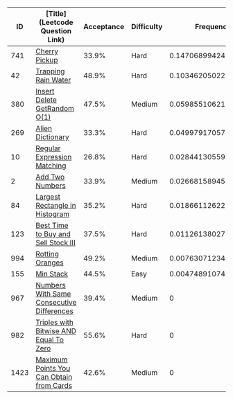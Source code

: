 |ID|[Title](Leetcode Question Link)|Acceptance|Difficulty|Frequency|
|----|-----|----|---|---|
|741|[Cherry Pickup]( https://leetcode.com/problems/cherry-pickup)|33.9%|Hard|0.14706899424089495|
|42|[Trapping Rain Water]( https://leetcode.com/problems/trapping-rain-water)|48.9%|Hard|0.10346205022559302|
|380|[Insert Delete GetRandom O(1)]( https://leetcode.com/problems/insert-delete-getrandom-o1)|47.5%|Medium|0.05985510621029109|
|269|[Alien Dictionary]( https://leetcode.com/problems/alien-dictionary)|33.3%|Hard|0.04997917057465883|
|10|[Regular Expression Matching]( https://leetcode.com/problems/regular-expression-matching)|26.8%|Hard|0.02844130559772196|
|2|[Add Two Numbers]( https://leetcode.com/problems/add-two-numbers)|33.9%|Medium|0.02668158945866115|
|84|[Largest Rectangle in Histogram]( https://leetcode.com/problems/largest-rectangle-in-histogram)|35.2%|Hard|0.01866112622166295|
|123|[Best Time to Buy and Sell Stock III]( https://leetcode.com/problems/best-time-to-buy-and-sell-stock-iii)|37.5%|Hard|0.011261380272539033|
|994|[Rotting Oranges]( https://leetcode.com/problems/rotting-oranges)|49.2%|Medium|0.007630712341163886|
|155|[Min Stack]( https://leetcode.com/problems/min-stack)|44.5%|Easy|0.00474891074128171|
|967|[Numbers With Same Consecutive Differences]( https://leetcode.com/problems/numbers-with-same-consecutive-differences)|39.4%|Medium|0|
|982|[Triples with Bitwise AND Equal To Zero]( https://leetcode.com/problems/triples-with-bitwise-and-equal-to-zero)|55.6%|Hard|0|
|1423|[Maximum Points You Can Obtain from Cards]( https://leetcode.com/problems/maximum-points-you-can-obtain-from-cards)|42.6%|Medium|0|
